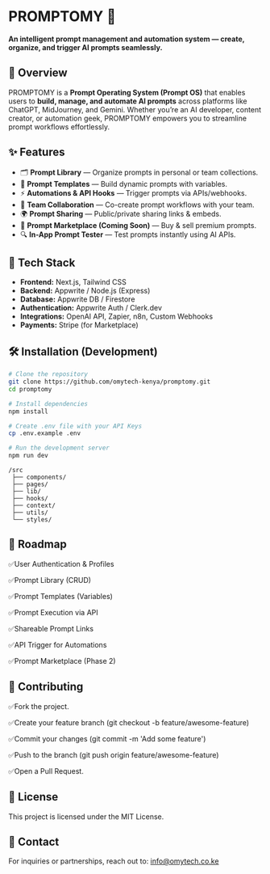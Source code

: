 # PROMPTOMY 🚀

**An intelligent prompt management and automation system — create, organize, and trigger AI prompts seamlessly.**


## 🌟 Overview
PROMPTOMY is a **Prompt Operating System (Prompt OS)** that enables users to **build, manage, and automate AI prompts** across platforms like ChatGPT, MidJourney, and Gemini. Whether you’re an AI developer, content creator, or automation geek, PROMPTOMY empowers you to streamline prompt workflows effortlessly.


## ✨ Features
- 🗂️ **Prompt Library** — Organize prompts in personal or team collections.
- 📝 **Prompt Templates** — Build dynamic prompts with variables.
- ⚡ **Automations & API Hooks** — Trigger prompts via APIs/webhooks.
- 🤝 **Team Collaboration** — Co-create prompt workflows with your team.
- 🌍 **Prompt Sharing** — Public/private sharing links & embeds.
- 🛒 **Prompt Marketplace (Coming Soon)** — Buy & sell premium prompts.
- 🔍 **In-App Prompt Tester** — Test prompts instantly using AI APIs.


## 🚀 Tech Stack
- **Frontend:** Next.js, Tailwind CSS
- **Backend:** Appwrite / Node.js (Express)
- **Database:** Appwrite DB / Firestore
- **Authentication:** Appwrite Auth / Clerk.dev
- **Integrations:** OpenAI API, Zapier, n8n, Custom Webhooks
- **Payments:** Stripe (for Marketplace)


## 🛠️ Installation (Development)
```bash
# Clone the repository
git clone https://github.com/omytech-kenya/promptomy.git
cd promptomy

# Install dependencies
npm install

# Create .env file with your API Keys
cp .env.example .env

# Run the development server
npm run dev
```

```
/src
 ├── components/
 ├── pages/
 ├── lib/
 ├── hooks/
 ├── context/
 ├── utils/
 └── styles/
```

## 📄 Roadmap
  ✅User Authentication & Profiles

  ✅Prompt Library (CRUD)

  ✅Prompt Templates (Variables)

  ✅Prompt Execution via API

  ✅Shareable Prompt Links

  ✅API Trigger for Automations

  ✅Prompt Marketplace (Phase 2)

## 🤝 Contributing
 ✅Fork the project.

 ✅Create your feature branch (git checkout -b feature/awesome-feature)

 ✅Commit your changes (git commit -m 'Add some feature')

 ✅Push to the branch (git push origin feature/awesome-feature)

 ✅Open a Pull Request.

## 📜 License
  This project is licensed under the MIT License.

## 📧 Contact
  For inquiries or partnerships, reach out to: info@omytech.co.ke

